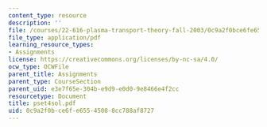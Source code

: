 ```yaml
---
content_type: resource
description: ''
file: /courses/22-616-plasma-transport-theory-fall-2003/0c9a2f0bce6fe65545088cc788af8727_pset4sol.pdf
file_type: application/pdf
learning_resource_types:
- Assignments
license: https://creativecommons.org/licenses/by-nc-sa/4.0/
ocw_type: OCWFile
parent_title: Assignments
parent_type: CourseSection
parent_uid: e3e7f65e-304b-e9d9-e0d0-9e8466e4f2cc
resourcetype: Document
title: pset4sol.pdf
uid: 0c9a2f0b-ce6f-e655-4508-8cc788af8727
---
```

